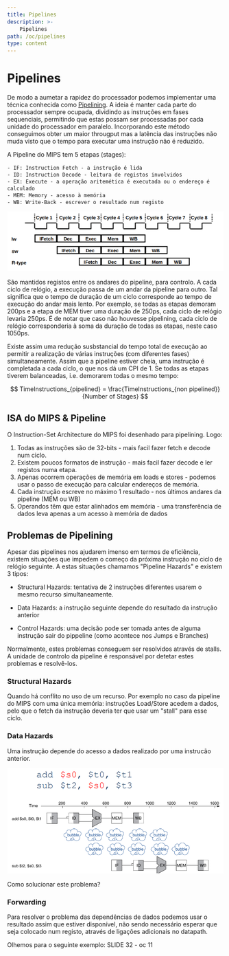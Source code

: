 ```yaml
---
title: Pipelines
description: >-
    Pipelines
path: /oc/pipelines
type: content
---
```


# Pipelines


De modo a aumetar a rapidez do processador podemos implementar
uma técnica conhecida como [Pipelining](color:purple). A ideia é manter cada parte do processador sempre ocupada, dividindo as instruções em
fases sequenciais, permitindo que estas possam ser processadas por cada unidade do processador em paralelo. Incorporando este método conseguimos obter um maior througput mas a latência das instruções não muda visto que o tempo para executar uma instrução não é reduzido.

A Pipeline do MIPS tem 5 etapas (stages):

    - IF: Instruction Fetch - a instrução é lida
    - ID: Instruction Decode - leitura de registos involvidos
    - EX: Execute - a operação aritemética é executada ou o endereço é calculado
    - MEM: Memory - acesso à memória
    - WB: Write-Back - escrever o resultado num registo


![Divisão de Etapas da Pipeline](./assets/0006-pipeline.png#dark=1)


São mantidos registos entre os andares do pipeline, para controlo. A cada ciclo de relógio, a execução passa de um andar da pipeline para outro. Tal significa que o tempo de duração de um ciclo corresponde ao tempo de execução do andar mais lento. Por exemplo, se todas as etapas demoram 200ps e a etapa de MEM tiver uma duração de 250ps, cada ciclo de relógio levaria 250ps. É de notar que caso não houvesse pipelining, cada ciclo de relógio corresponderia à soma da duração de todas as etapas, neste caso 1050ps.

Existe assim uma redução susbstancial do tempo total de execução ao permitir a realização de várias instruções (com diferentes fases) simultaneamente. Assim que a pipeline estiver cheia, uma instrução é completada a cada ciclo, o que nos dá um CPI de 1. Se todas as etapas tiverem balanceadas, i.e. demorarem todas o mesmo tempo: 

$$
TimeInstructions_{pipelined} = \frac{TimeInstructions_{non pipelined}}{Number of Stages}
$$


## ISA do MIPS & Pipeline 

O Instruction-Set Architecture do MIPS foi desenhado para pipelining. Logo:

1. Todas as instruções são de 32-bits - mais facil fazer fetch e decode num ciclo.
2. Existem poucos formatos de instrução - mais facil fazer decode e ler registos numa etapa.
3. Apenas ocorrem operações de memória em loads e stores - podemos usar o passo de execução para calcular endereços de memória.
4. Cada instrução escreve no máximo 1 resultado - nos últimos andares da pipeline (MEM ou WB)
5. Operandos têm que estar alinhados em memória - uma transferência de dados leva apenas a um acesso à memória de dados

## Problemas de Pipelining

Apesar das pipelines nos ajudarem imenso em termos de eficiência, existem situações que impedem o começo da próxima instrução no ciclo de relógio seguinte. A estas situações chamamos "Pipeline Hazards" e existem 3 tipos:

- Structural Hazards: tentativa de 2 instruções diferentes usarem o mesmo recurso simultaneamente.

- Data Hazards: a instrução seguinte depende do resultado da instrução anterior

- Control Hazards: uma decisão pode ser tomada antes de alguma instrução sair do pippeline (como acontece nos Jumps e Branches)

Normalmente, estes problemas conseguem ser resolvidos através de stalls. A unidade de controlo da pipeline é responsável por detetar estes problemas e resolvê-los.

### Structural Hazards

Quando há conflito no uso de um recurso. Por exemplo no caso da pipeline do MIPS com uma única memória: instruções Load/Store acedem a dados, pelo que o fetch da instrução deveria ter que usar um "stall" para esse ciclo. 

### Data Hazards 

Uma instrução depende do acesso a dados realizado por uma instrucão anterior. 

![Data Hazard](./assets/0006-datahazard.png#dark=1)

Como solucionar este problema? 

### Forwarding

Para resolver o problema das dependências de dados podemos usar o resultado assim que estiver disponível, não sendo necessário esperar que seja colocado num registo, através de ligações adicionais no datapath.

Olhemos para  o seguinte exemplo: SLIDE 32 - oc 11


